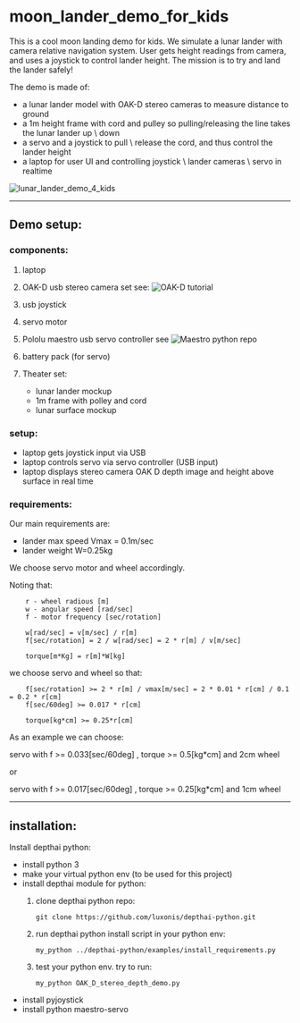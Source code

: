 # moon_lander_demo_for_kids
This is a cool moon landing demo for kids.
We simulate a lunar lander with camera relative navigation system.
User gets height readings from camera, and uses a joystick to control lander height.
The mission is to try and land the lander safely!


The demo is made of:
- a lunar lander model with OAK-D stereo cameras to measure distance to ground
- a 1m height frame with cord and pulley so pulling/releasing the line takes
the lunar lander up \ down
- a servo and a joystick to pull \ release the cord, and thus control
the lander height
- a laptop for user UI and controlling joystick \ lander cameras \ servo in realtime


![lunar_lander_demo_4_kids](https://user-images.githubusercontent.com/32566844/213310963-2004f37a-1c88-407b-a339-2b3ddd92da6f.png)

---

## Demo setup:

### components:

1) laptop 
2) OAK-D usb stereo camera set  see: ![OAK-D tutorial](https://github.com/luxonis/depthai)
3) usb joystick
4) servo motor
5) Pololu maestro usb servo controller see  ![Maestro python repo](https://github.com/FRC4564/Maestro)
6) battery pack (for servo)
7) Theater set:

    - lunar lander mockup 
    - 1m frame with polley and cord
    - lunar surface mockup 


### setup:

- laptop gets joystick input via USB
- laptop controls servo via servo controller (USB input)
- laptop displays stereo camera OAK D depth image and height above surface in real time



### requirements:
 
Our main requirements are:
+ lander max speed Vmax = 0.1m/sec
+ lander weight W=0.25kg

We choose servo motor and wheel accordingly.

Noting that:

        r - wheel radious [m]
        w - angular speed [rad/sec]
        f - motor frequency [sec/rotation]

        w[rad/sec] = v[m/sec] / r[m]
        f[sec/rotation] = 2 / w[rad/sec] = 2 * r[m] / v[m/sec]
        
        torque[m*Kg] = r[m]*W[kg]



we choose servo and wheel so that:

        f[sec/rotation] >= 2 * r[m] / vmax[m/sec] = 2 * 0.01 * r[cm] / 0.1 = 0.2 * r[cm]
        f[sec/60deg] >= 0.017 * r[cm]

        torque[kg*cm] >= 0.25*r[cm]



As an example we can choose:

servo with f >= 0.033[sec/60deg] , torque >= 0.5[kg*cm] and 2cm wheel

or

servo with f >= 0.017[sec/60deg] , torque >= 0.25[kg*cm] and 1cm wheel



---

## installation:

Install depthai python:

- install python 3
- make your virtual python env (to be used for this project)
- install depthai module for python:
  1. clone depthai python repo:

         git clone https://github.com/luxonis/depthai-python.git
  2. run depthai python install script in your python env:

         my_python ../depthai-python/examples/install_requirements.py

  3. test your python env. try to run:
  
         my_python OAK_D_stereo_depth_demo.py


- install pyjoystick
- install python maestro-servo



